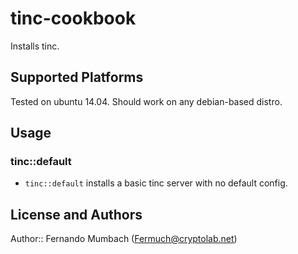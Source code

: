 # tinc-cookbook

Installs tinc.

## Supported Platforms

Tested on ubuntu 14.04. Should work on any debian-based distro.

<!-- ## Attributes

<table>
  <tr>
    <th>Key</th>
    <th>Type</th>
    <th>Description</th>
    <th>Default</th>
  </tr>
  <tr>
    <td><tt>['tinc']['bacon']</tt></td>
    <td>Boolean</td>
    <td>whether to include bacon</td>
    <td><tt>true</tt></td>
  </tr>
</table> -->

## Usage

### tinc::default

* ```tinc::default``` installs a basic tinc server with no default config.

## License and Authors

Author:: Fernando Mumbach (<Fermuch@cryptolab.net>)
